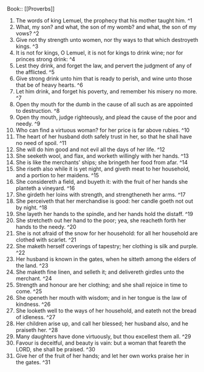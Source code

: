  Book:: [[Proverbs]]
 1. The words of king Lemuel, the prophecy that his mother taught him. ^1
 2. What, my son? and what, the son of my womb? and what, the son of my vows? ^2
 3. Give not thy strength unto women, nor thy ways to that which destroyeth kings. ^3
 4. It is not for kings, O Lemuel, it is not for kings to drink wine; nor for princes strong drink: ^4
 5. Lest they drink, and forget the law, and pervert the judgment of any of the afflicted. ^5
 6. Give strong drink unto him that is ready to perish, and wine unto those that be of heavy hearts. ^6
 7. Let him drink, and forget his poverty, and remember his misery no more. ^7
 8. Open thy mouth for the dumb in the cause of all such as are appointed to destruction. ^8
 9. Open thy mouth, judge righteously, and plead the cause of the poor and needy. ^9
 10. Who can find a virtuous woman? for her price is far above rubies. ^10
 11. The heart of her husband doth safely trust in her, so that he shall have no need of spoil. ^11
 12. She will do him good and not evil all the days of her life. ^12
 13. She seeketh wool, and flax, and worketh willingly with her hands. ^13
 14. She is like the merchants' ships; she bringeth her food from afar. ^14
 15. She riseth also while it is yet night, and giveth meat to her household, and a portion to her maidens. ^15
 16. She considereth a field, and buyeth it: with the fruit of her hands she planteth a vineyard. ^16
 17. She girdeth her loins with strength, and strengtheneth her arms. ^17
 18. She perceiveth that her merchandise is good: her candle goeth not out by night. ^18
 19. She layeth her hands to the spindle, and her hands hold the distaff. ^19
 20. She stretcheth out her hand to the poor; yea, she reacheth forth her hands to the needy. ^20
 21. She is not afraid of the snow for her household: for all her household are clothed with scarlet. ^21
 22. She maketh herself coverings of tapestry; her clothing is silk and purple. ^22
 23. Her husband is known in the gates, when he sitteth among the elders of the land. ^23
 24. She maketh fine linen, and selleth it; and delivereth girdles unto the merchant. ^24
 25. Strength and honour are her clothing; and she shall rejoice in time to come. ^25
 26. She openeth her mouth with wisdom; and in her tongue is the law of kindness. ^26
 27. She looketh well to the ways of her household, and eateth not the bread of idleness. ^27
 28. Her children arise up, and call her blessed; her husband also, and he praiseth her. ^28
 29. Many daughters have done virtuously, but thou excellest them all. ^29
 30. Favour is deceitful, and beauty is vain: but a woman that feareth the LORD, she shall be praised. ^30
 31. Give her of the fruit of her hands; and let her own works praise her in the gates. ^31

